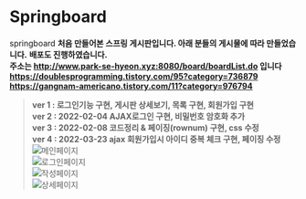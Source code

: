 # Springboard
springboard
**처음 만들어본 스프링 게시판입니다. 아래 분들의 게시물에 따라 만들었습니다.**
**배포도 진행하였습니다.**   
**주소는 http://www.park-se-hyeon.xyz:8080/board/boardList.do 입니다**   
**https://doublesprogramming.tistory.com/95?category=736879**   
**https://gangnam-americano.tistory.com/11?category=976794**   
>**ver 1 : 로그인기능 구현, 게시판 상세보기, 목록 구현, 회원가입 구현**   
>**ver 2 : 2022-02-04 AJAX로그인 구현, 비밀번호 암호화 추가**   
>**ver 3 : 2022-02-08 코드정리 & 페이징(rownum) 구현, css 수정**   
>**ver 4 : 2022-03-23 ajax 회원가입시 아이디 중복 체크 구현, 페이징 수정**   
![메인페이지](https://user-images.githubusercontent.com/83701900/152947081-c940d6f5-978c-4f8a-a47a-e4f22fb1a31d.png)   
![로그인페이지](https://user-images.githubusercontent.com/83701900/152947077-e82f8b91-b521-44af-991d-598b73ae2d24.png)   
![작성페이지](https://user-images.githubusercontent.com/83701900/152947078-0e00c3cc-e998-4566-ad29-b48adbbb8f5d.png)   
![상세페이지](https://user-images.githubusercontent.com/83701900/152947083-36096908-627a-4d33-80e3-817573d1efcd.png)   
